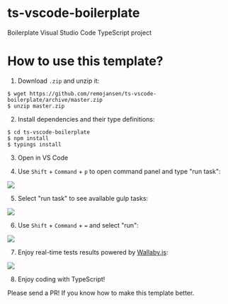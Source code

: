 # ts-vscode-boilerplate
Boilerplate Visual Studio Code TypeScript project

# How to use this template?

1) Download `.zip` and unzip it:
```
$ wget https://github.com/remojansen/ts-vscode-boilerplate/archive/master.zip
$ unzip master.zip
```

2) Install dependencies and their type definitions:
```
$ cd ts-vscode-boilerplate
$ npm install
$ typings install
```

3) Open in VS Code

4) Use `Shift` + `Command` + `p` to open command panel and type "run task":

![](https://raw.githubusercontent.com/remojansen/ts-vscode-boilerplate/master/assets/run-task.png)

5) Select "run task" to see available gulp tasks:

![](https://raw.githubusercontent.com/remojansen/ts-vscode-boilerplate/master/assets/task-list.png)

6) Use `Shift` + `Command` + `=` and select "run":

![](https://raw.githubusercontent.com/remojansen/ts-vscode-boilerplate/master/assets/enable-wallaby.png)

7) Enjoy real-time tests results powered by [Wallaby.js](http://wallabyjs.com/):
 
![](https://raw.githubusercontent.com/remojansen/ts-vscode-boilerplate/master/assets/wallaby.gif)
 
8) Enjoy coding with TypeScript!

Please send a PR! If you know how to make this template better.
